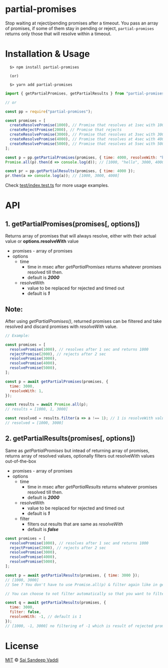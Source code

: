 # partial-promises

Stop waiting at reject/pending promises after a timeout. You pass an array of promises, if some of them stay in pending or reject, `partial-promises` returns only those that will resolve within a timeout.

# Installation & Usage

```shell
  $> npm install partial-promises

  (or)

  $> yarn add partial-promises
```

```js
import { getPartialPromises, getPartialResults } from "partial-promises";

// or

const pp = require("partial-promises");
```

```js
const promises = [
  createResolvePromise(1000), // Promise that resolves at 1sec with 1000
  createRejectPromise(2000), // Promise that rejects
  createResolvePromise(3000), // Promise that resolves at 3sec with 3000
  createResolvePromise(4000), // Promise that resolves at 4sec with 4000
  createResolvePromise(5000), // Promise that resolves at 5sec with 5000. We don't want to wait 5sec. Out limit is 4sec
];

const p = pp.getPartialPromises(promises, { time: 4000, resolveWith: "hello" });
Promise.all(p).then(d => console.log(d)); // [1000, "hello", 3000, 4000, "hello"]

const pr = pp.getPartialResults(promises, { time: 4000 });
pr.then(a => console.log(a)); // [1000, 3000, 4000]
```

Check [test/index.test.ts](test/index.test.ts) for more usage examples.

# API

## 1. getPartialPromises(promises[, options])

Returns array of promises that will always resolve, either with their actual value or **options.resolveWith** value

- promises - array of promises
- options
  - time
    - time in msec after _getPartialPromises_ returns whatever promises resolved till then.
    - default is **_2000_**
  - resolveWith
    - value to be replaced for rejected and timed out
    - default is **_1_**

## Note:

After using _getPartialPromises()_, returned promises can be filtered and take resolved and discard promises with _resolveWith_ value.

```js
// Example:

const promises = [
  resolvePromise(1000), // resolves after 1 sec and returns 1000
  rejectPromise(2000), // rejects after 2 sec
  resolvePromise(3000),
  resolvePromise(4000),
  resolvePromise(5000),
];

const p = await getPartialPromises(promises, {
  time: 3000,
  resolveWith: 1,
});

const results = await Promise.all(p);
// results = [1000, 1, 3000]

const resolved = results.filter(a => a !== 1); // 1 is resolveWith value
// resolved = [1000, 3000]
```

## 2. getPartialResults(promises[, options])

Same as _getPartialPromises_ but intead of returning array of promises, returns array of resolved values, optionally filters out resolveWith values out-of-the-box

- promises - array of promises
- options
  - time
    - time in msec after _getPartialResults_ returns whatever promises resolved till then.
    - default is **_2000_**
  - resolveWith
    - value to be replaced for rejected and timed out
    - default is **_1_**
  - filter
    - filters out results that are same as _resolveWith_
    - default is **_false_**

```js
const promises = [
  resolvePromise(1000), // resolves after 1 sec and returns 1000
  rejectPromise(2000), // rejects after 2 sec
  resolvePromise(3000),
  resolvePromise(4000),
  resolvePromise(5000),
];

const p = await getPartialResults(promises, { time: 3000 });
// [1000, 3000]
// See ? You don't have to use Promise.all(p) & filter again like in getPartialPromises

// You can choose to not filter automatically so that you want to filter later.

const q = await getPartialResults(promises, {
  time: 3000,
  filter: false,
  resolveWith: -1, // default is 1
});
// [1000, -1, 3000] no filtering of -1 which is result of rejected promise
```

# License

[MIT](/LICENSE) &copy; [Sai Sandeep Vaddi](https://github.com/saisandeepvaddi)
